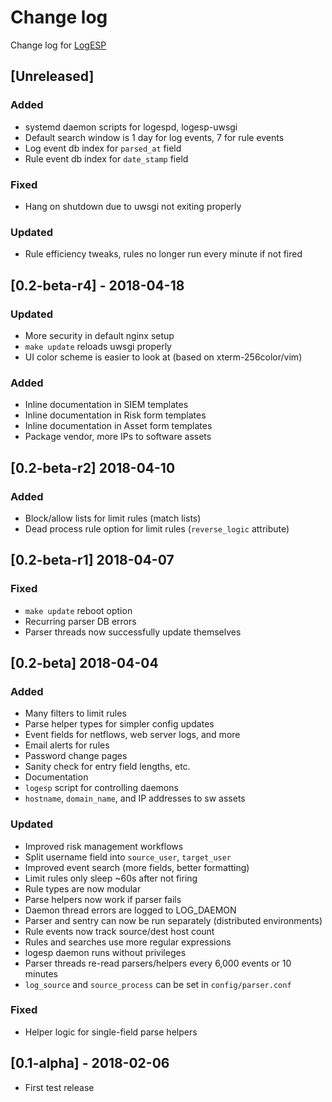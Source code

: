 # Change log
Change log for [LogESP](https://github.com/dogoncouch/LogESP)

## [Unreleased]
### Added
- systemd daemon scripts for logespd, logesp-uwsgi
- Default search window is 1 day for log events, 7 for rule events
- Log event db index for `parsed_at` field
- Rule event db index for `date_stamp` field

### Fixed
- Hang on shutdown due to uwsgi not exiting properly

### Updated
- Rule efficiency tweaks, rules no longer run every minute if not fired

## [0.2-beta-r4] - 2018-04-18
### Updated
- More security in default nginx setup
- `make update` reloads uwsgi properly
- UI color scheme is easier to look at (based on xterm-256color/vim)

### Added
- Inline documentation in SIEM templates
- Inline documentation in Risk form templates
- Inline documentation in Asset form templates
- Package vendor, more IPs to software assets

## [0.2-beta-r2] 2018-04-10
### Added
- Block/allow lists for limit rules (match lists)
- Dead process rule option for limit rules (`reverse_logic` attribute)

## [0.2-beta-r1] 2018-04-07
### Fixed
- `make update` reboot option
- Recurring parser DB errors
- Parser threads now successfully update themselves

## [0.2-beta] 2018-04-04
### Added
- Many filters to limit rules
- Parse helper types for simpler config updates
- Event fields for netflows, web server logs, and more
- Email alerts for rules
- Password change pages
- Sanity check for entry field lengths, etc.
- Documentation
- `logesp` script for controlling daemons
- `hostname`, `domain_name`, and IP addresses to sw assets

### Updated
- Improved risk management workflows
- Split username field into `source_user`, `target_user`
- Improved event search (more fields, better formatting)
- Limit rules only sleep ~60s after not firing
- Rule types are now modular
- Parse helpers now work if parser fails
- Daemon thread errors are logged to LOG\_DAEMON
- Parser and sentry can now be run separately (distributed environments)
- Rule events now track source/dest host count
- Rules and searches use more regular expressions
- logesp daemon runs without privileges
- Parser threads re-read parsers/helpers every 6,000 events or 10 minutes
- `log_source` and `source_process` can be set in `config/parser.conf`

### Fixed
- Helper logic for single-field parse helpers

## [0.1-alpha] - 2018-02-06
- First test release
